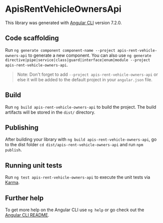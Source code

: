 # ApisRentVehicleOwnersApi

This library was generated with [Angular CLI](https://github.com/angular/angular-cli) version 7.2.0.

## Code scaffolding

Run `ng generate component component-name --project apis-rent-vehicle-owners-api` to generate a new component. You can also use `ng generate directive|pipe|service|class|guard|interface|enum|module --project apis-rent-vehicle-owners-api`.

> Note: Don't forget to add `--project apis-rent-vehicle-owners-api` or else it will be added to the default project in your `angular.json` file.

## Build

Run `ng build apis-rent-vehicle-owners-api` to build the project. The build artifacts will be stored in the `dist/` directory.

## Publishing

After building your library with `ng build apis-rent-vehicle-owners-api`, go to the dist folder `cd dist/apis-rent-vehicle-owners-api` and run `npm publish`.

## Running unit tests

Run `ng test apis-rent-vehicle-owners-api` to execute the unit tests via [Karma](https://karma-runner.github.io).

## Further help

To get more help on the Angular CLI use `ng help` or go check out the [Angular CLI README](https://github.com/angular/angular-cli/blob/master/README.md).
